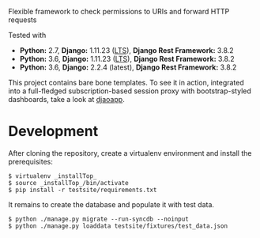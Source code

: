Flexible framework to check permissions to URIs and forward HTTP requests

Tested with

- **Python:** 2.7, **Django:** 1.11.23 ([LTS](https://www.djangoproject.com/download/)), **Django Rest Framework:** 3.8.2
- **Python:** 3.6, **Django:** 1.11.23 ([LTS](https://www.djangoproject.com/download/)), **Django Rest Framework:** 3.8.2
- **Python:** 3.6, **Django:** 2.2.4 (latest),       **Django Rest Framework:** 3.8.2

This project contains bare bone templates. To see it in action, integrated into
a full-fledged subscription-based session proxy with bootstrap-styled
dashboards, take a look at [djaoapp](https://github.com/djaodjin/djaoapp/).

Development
===========

After cloning the repository, create a virtualenv environment and install
the prerequisites:

    $ virtualenv _installTop_
    $ source _installTop_/bin/activate
    $ pip install -r testsite/requirements.txt

It remains to create the database and populate it with test data.

    $ python ./manage.py migrate --run-syncdb --noinput
    $ python ./manage.py loaddata testsite/fixtures/test_data.json
